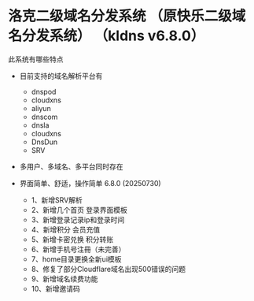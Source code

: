 # 洛克二级域名分发系统 （原快乐二级域名分发系统） （kldns v6.8.0）

此系统有哪些特点

* 目前支持的域名解析平台有
    * dnspod
    * cloudxns
    * aliyun
    * dnscom
    * dnsla
    * cloudxns
    * DnsDun
    * SRV
* 多用户、多域名、多平台同时存在
* 界面简单、舒适，操作简单
6.8.0 (20250730)

   * 1、新增SRV解析
   * 2、新增几个首页 登录界面模板
   * 3、新增登录记录ip和登录时间
   * 4、新增积分 会员充值
   * 5、新增卡密兑换 积分转账
   * 6、新增手机号注冊（未完善）
   * 7、home目录更换全新ui模板
   * 8、修复了部分Cloudflare域名出现500错误的问题
   * 9、新增域名续费功能
   * 10、新增邀请码

